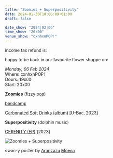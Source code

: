 ```yaml
---
title: "Zoomies + Superpositivity"
date: 2024-01-30T10:06:09+01:00
draft: false

date_show: "2024|02|06"
time_show: "20:00"
venue_show: "cxnhxnPOP!"
---
```


income tax refund is:

happy to be back in our favourite flower shoppe on:

_Monday, 06 Feb 2024_
\
Where: cxnhxnPOP!
\
Doors: 19x00
\
Start: 20x00

**Zoomies** (fizzy pop)

[bandcamp](https://zoomiesmusic.bandcamp.com)

[Carbonated Soft Drinks (album)](https://ubac.bandcamp.com/album/carbonated-soft-drinks) [U-Bac, 2023]

**Superpositivity** (dolphin music)

[CERENITY (EP)](https://superpositivity.bandcamp.com/album/cerenity) [2023]

![Zoomies + Superpositivity](../../posters/2024-02-06.jpg)

swan-y poster by [Aranzazu](https://aranzazumoena.com/) [Moena](https://www.instagram.com/aranzazumoena)
